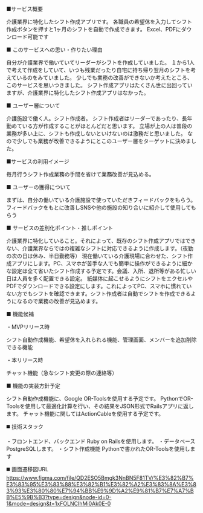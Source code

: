 ■サービス概要

介護業界に特化したシフト作成アプリです。
各職員の希望休を入力してシフト作成ボタンを押すと1ヶ月のシフトを自動で作成できます。
Excel、PDFにダウンロード可能です

■ このサービスへの思い・作りたい理由

自分が介護業界で働いていてリーダーがシフトを作成していました。
１から1人で考えて作成をしていて、いつも残業だったり自宅に持ち帰り翌月のシフトを考えているのをみていました。
少しでも業務の改善ができないか考えたところ、このサービスを思いつきました。
シフト作成アプリはたくさん世に出回っていますが、介護業界に特化したシフト作成アプリはなかった。

■ ユーザー層について

介護施設で働く人。シフト作成者。
シフト作成者はリーダーであったり、長年勤めている方が作成することがほとんどだと思います。
立場が上の人は普段の業務が多い上に、シフトも作成しないといけないのは激務だと思いました。
なので少しでも業務が改善できるようにとこのユーザー層をターゲットに決めました。

■サービスの利用イメージ

毎月行うシフト作成業務の手間を省けて業務改善が見込める。

■ ユーザーの獲得について

まずは、自分の働いている介護施設で使っていただきフィードバックをもらう。
フィードバックをもとに改善しSNSや他の施設の知り合いに紹介して使用してもらう

■ サービスの差別化ポイント・推しポイント

介護業界に特化していること。それによって、既存のシフト作成アプリではできない、介護業界ならではの複雑なシフトに対応できるように作成します。（夜勤の次の日は休み、半日勤務等）
現在働いている介護現場に合わせた、シフト作成アプリにします。PC、スマホが苦手な人でも簡単に操作ができるように細かな設定は全て省いたシフト作成する予定です。会議、入所、退所等がある忙しい日は人員を多く配置できる設定。
紙媒体に起こせるようにシフトをエクセルやPDFでダウンロードできる設定にします。これによってPC、スマホに慣れていない方でもシフトを確認できます。シフト作成者は自動でシフトを作成できるようになるので業務の改善が見込めます。

■ 機能候補

・MVPリリース時

シフト自動作成機能、希望休を入れられる機能、管理画面、メンバーを追加削除できる機能

・本リリース時

チャット機能（急なシフト変更の際の連絡等）

■ 機能の実装方針予定

シフト自動作成機能に、Google OR-Toolsを使用する予定です。
PythonでOR-Toolsを使用して最適化計算を行い、その結果をJSON形式でRailsアプリに返します。
チャット機能に関してはActionCableを使用する予定です。

◼️ 技術スタック

・フロントエンド、バックエンド
Ruby on Railsを使用します。
・データベース
PostgreSQLします。
・シフト作成機能
Pythonで書かれたOR-Toolsを使用します

◼️ 画面遷移図URL
https://www.figma.com/file/QD2ESO5Bmgk3NnBN5F81TV/%E3%82%B7%E3%83%95%E3%83%88%E3%82%B1%E3%82%A2%E3%83%8A%E3%83%93%E3%80%80%E7%94%BB%E9%9D%A2%E9%81%B7%E7%A7%BB%E5%9B%B3?type=design&node-id=0-1&mode=design&t=1xFOLNCIhMi0Ak0E-0
